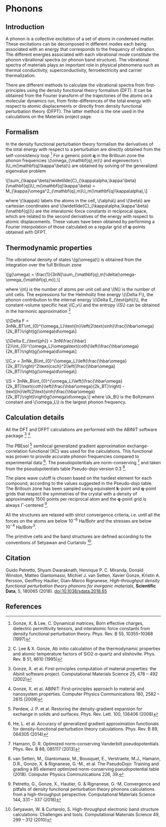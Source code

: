 # Phonons

## Introduction

A phonon is a collective excitation of a set of atoms in condensed
matter. These excitations can be decomposed in different modes each
being associated with an energy that corresponds to the frequency of
vibration. The different energies associated with each vibrational mode
constitute the phonon vibrational spectra (or phonon band structure).
The vibrational spectra of materials plays an important role in physical
phenomena such as thermal conductivity, superconductivity,
ferroelectricity and carrier thermalization.

There are different methods to calculate the vibrational spectra from
first-principles using the density functional theory formalism (DFT). It
can be obtained from the Fourier transform of the trajectories of the
atoms on a molecular dynamics run, from finite-differences of the total
energy with respect to atomic displacements or directly from density
functional perturbation theory (DFPT). The latter method is the one used
in the calculations on the Materials project page.

## Formalism

In the density functional perturbation theory formalism the derivatives
of the total energy with respect to a perturbation are directly obtained
from the self-consistency loop [^1] For a generic point **q** in the
Brillouin zone the phonon frequencies \\(\omega\_{\mathbf{q},m}\\) and
eigenvectors \\(U_m(\mathbf{q}\kappa'\beta)\\) are obtained by solving
of the generalized eigenvalue problem

\\[\sum\_{\kappa'\beta}\widetilde{C}\_{\kappa\alpha,\kappa'\beta}(\mathbf{q})U\_m(\mathbf{q}\kappa'\beta) = M\_{\kappa}\omega^2\_{\mathbf{q},m}U\_m(\mathbf{q}\kappa\alpha),\\]

where \\(\kappa\\) labels the atoms in the cell, \\(\alpha\\) and
\\(\beta\\) are cartesian coordinates and
\\(\widetilde{C}\_{\kappa\alpha,\kappa'\beta}(\mathbf{q})\\) are the
interatomic force constants in reciprocal space, which are related to
the second derivatives of the energy with respect to atomic
displacements. These values have been obtained by performing a Fourier
interpolation of those calculated on a regular grid of **q**-points
obtained with DFPT.

## Thermodynamic properties

The vibrational density of states \\(g(\omega)\\) is obtained from the
integration over the full Brillouin zone

\\[g(\omega) = \frac{1}{3nN}\sum\_{\mathbf{q},m}\delta(\omega-\omega\_{\mathbf{q},m}),\\]

where \\(n\\) is the number of atoms per unit cell and \\(N\\) is the
number of unit cells. The expressions for the Helmholtz free energy
\\(\Delta F\\), the phonon contribution to the internal energy
\\(\Delta E\_{\text{ph}}\\), the constant-volume specific heat \\(C_v\\)
and the entropy \\(S\\) can be obtained in the harmonic approximation
[^2]

\\[\Delta F = 3nNk\_BT\int\_{0}^{\omega\_L}\text{ln}\left(2\text{sinh}\frac{\hbar\omega}{2k\_BT}\right)g(\omega)d\omega\\]

\\[\Delta E\_{\text{ph}} = 3nN\frac{\hbar}{2}\int\_{0}^{\omega\_L}\omega\text{coth}\left(\frac{\hbar\omega}{2k\_BT}\right)g(\omega)d\omega\\]

\\[C\_v = 3nNk\_B\int\_{0}^{\omega\_L}\left(\frac{\hbar\omega}{2k\_BT}\right)^2\text{csch}^2\left(\frac{\hbar\omega}{2k\_BT}\right)g(\omega)d\omega\\]

\\[S = 3nNk\_B\int\_{0}^{\omega\_L}\left(\frac{\hbar\omega}{2k\_BT}\text{coth}\left(\frac{\hbar\omega}{2k\_BT}\right) - \text{ln}\left(2\text{sinh}\frac{\hbar\omega}{2k\_BT}\right)\right)g(\omega)d\omega,\\]
where \\(k_B\\) is the Boltzmann constant and \\(\omega_L\\) is the
largest phonon frequency.

## Calculation details

All the DFT and DFPT calculations are performed with the ABINIT software
package [^3] [^4].

The PBEsol [^5] semilocal generalized gradient approximation
exchange-correlation functional (XC) was used for the calculations. This
functional was proven to provide accurate phonon frequencies compared to
experimental data [^6]. The pseudopotentials are norm-conserving [^7]
and taken from the pseudopotentials table Pseudo-dojo version 0.3 [^8].

The plane wave cutoff is chosen based on the hardest element for each
compound, according to the values suggested in the Pseudo-dojo table.
The Brillouin zone has been sampled using equivalent **k**-point and
**q**-point grids that respect the symmetries of the crystal with a
density of approximately 1500 points per reciprocal atom and the
**q**-point grid is always $\Gamma$-centered [^9].

All the structures are relaxed with strict convergence criteria, i.e.
until all the forces on the atoms are below $10^{-6}$ Ha/Bohr and the
stresses are below $10^{-4}$ Ha/Bohr$^3$.

The primitive cells and the band structures are defined according to the
conventions of Setyawan and Curtarolo [^10].

## Citation

Guido Petretto, Shyam Dwaraknath, Henrique P. C. Miranda, Donald
Winston, Matteo Giantomassi, Michiel J. van Setten, Xavier Gonze,
Kristin A. Persson, Geoffroy Hautier, Gian-Marco Rignanese,
_High-throughput density functional perturbation theory phonons for
inorganic materials_, **Scientific Data**, 5, 180065 (2018).
[doi:10.1038/sdata.2018.65](https://doi.org/10.1038/sdata.2018.65)

## References

[^1]:
    Gonze, X. & Lee, C. Dynamical matrices, Born effective charges,
    dielectric permittivity tensors, and interatomic force constants
    from density functional perturbation theory. Phys. Rev. B 55,
    10355–10368 (1997)

[^2]:
    C. Lee & X. Gonze, Ab initio calculation of the thermodynamic
    properties and atomic temperature factors of SiO2 α-quartz and
    stishovite. Phys. Rev. B 51, 8610 (1995)

[^3]:
    Gonze, X. et al. First-principles computation of material
    properties: the Abinit software project. Computational Materials
    Science 25, 478 – 492 (2002)

[^4]:
    Gonze, X. et al. ABINIT: First-principles approach to material and
    nanosystem properties. Computer Physics Communications 180, 2582 –
    2615 (2009)

[^5]:
    Perdew, J. P. et al. Restoring the density-gradient expansion for
    exchange in solids and surfaces. Phys. Rev. Lett. 100, 136406 (2008)

[^6]:
    He, L. et al. Accuracy of generalized gradient approximation
    functionals for density-functional perturbation theory calculations.
    Phys. Rev. B 89, 064305 (2014)

[^7]:
    Hamann, D. R. Optimized norm-conserving Vanderbilt
    pseudopotentials. Phys. Rev. B 88, 085117 (2013)

[^8]:
    van Setten, M., Giantomassi, M., Bousquet, E., Verstraete, M.J.,
    Hamann, D.R., Gonze, X. & Rignanese, G.-M., et al. The PseudoDojo:
    Training and grading a 85 element optimized norm-conserving
    pseudopotential table (2018). Computer Physics Communications 226, 39.

[^9]:
    Petretto, G., Gonze, X., Hautier, G. & Rignanese, G.-M.
    Convergence and pitfalls of density functional perturbation theory
    phonons calculations from a high-throughput perspective.
    Computational Materials Science 144, 331 – 337 (2018)

[^10]:
    Setyawan, W. & Curtarolo, S. High-throughput electronic band
    structure calculations: Challenges and tools. Computational
    Materials Science 49, 299 – 312 (2010)
